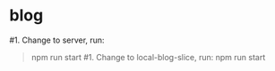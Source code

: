 # blog
#1. Change to server, run:
> npm run start
#1. Change to local-blog-slice, run:
> npm run start
